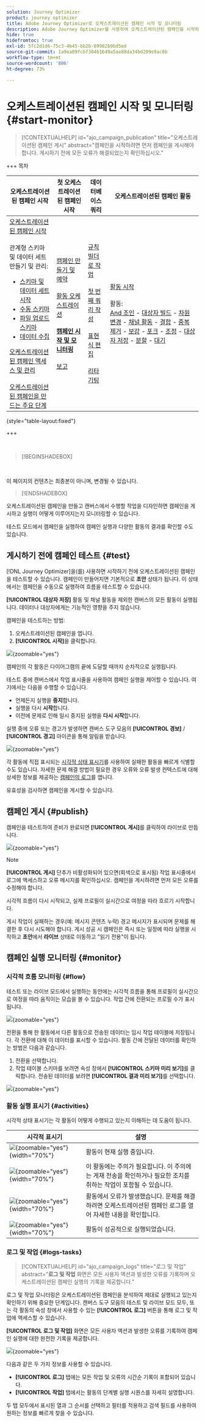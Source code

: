```yaml
---
solution: Journey Optimizer
product: journey optimizer
title: Adobe Journey Optimizer로 오케스트레이션된 캠페인 시작 및 모니터링
description: Adobe Journey Optimizer를 사용하여 오케스트레이션된 캠페인을 시작하고 모니터링하는 방법을 알아봅니다.
hide: true
hidefromtoc: true
exl-id: 5fc2d1d6-75c3-4b45-bb2b-09982b9bd5ed
source-git-commit: 1a9ea09fcbf304b1649a5ae88da34bd209e9ac8b
workflow-type: tm+mt
source-wordcount: '806'
ht-degree: 73%

---
```


# 오케스트레이션된 캠페인 시작 및 모니터링 {#start-monitor}

>[!CONTEXTUALHELP]
>id="ajo_campaign_publication"
>title="오케스트레이션된 캠페인 게시"
>abstract="캠페인을 시작하려면 먼저 캠페인을 게시해야 합니다. 게시하기 전에 모든 오류가 해결되었는지 확인하십시오."

+++ 목차

| 오케스트레이션된 캠페인 시작 | 첫 오케스트레이션된 캠페인 시작 | 데이터베이스 쿼리 | 오케스트레이션된 캠페인 활동 |
|---|---|---|---|
| [오케스트레이션된 캠페인 시작](gs-orchestrated-campaigns.md)<br/><br/>관계형 스키마 및 데이터 세트 만들기 및 관리:</br> <ul><li>[스키마 및 데이터 세트 시작](gs-schemas.md)</li><li>[수동 스키마](manual-schema.md)</li><li>[파일 업로드 스키마](file-upload-schema.md)</li><li>[데이터 수집](ingest-data.md)</li></ul>[오케스트레이션된 캠페인 액세스 및 관리](access-manage-orchestrated-campaigns.md)<br/><br/>[오케스트레이션된 캠페인을 만드는 주요 단계](gs-campaign-creation.md) | [캠페인 만들기 및 예약](create-orchestrated-campaign.md)<br/><br/>[활동 오케스트레이션](orchestrate-activities.md)<br/><br/><b>[캠페인 시작 및 모니터링](start-monitor-campaigns.md)</b><br/><br/>[보고](reporting-campaigns.md) | [규칙 빌더로 작업](orchestrated-rule-builder.md)<br/><br/>[첫 번째 쿼리 작성](build-query.md)<br/><br/>[표현식 편집](edit-expressions.md)<br/><br/>[리타기팅](retarget.md) | [활동 시작](activities/about-activities.md)<br/><br/>활동:<br/>[And 조인](activities/and-join.md) - [대상자 빌드](activities/build-audience.md) - [차원 변경](activities/change-dimension.md) - [채널 활동](activities/channels.md) - [결합](activities/combine.md) - [중복 제거](activities/deduplication.md) - [보강](activities/enrichment.md) - [포크](activities/fork.md) - [조정](activities/reconciliation.md) - [대상자 저장](activities/save-audience.md) - [분할](activities/split.md) - [대기](activities/wait.md) |

{style="table-layout:fixed"}

+++

<br/>

>[!BEGINSHADEBOX]

</br>

이 페이지의 컨텐츠는 최종본이 아니며, 변경될 수 있습니다.

>[!ENDSHADEBOX]

오케스트레이션된 캠페인을 만들고 캔버스에서 수행할 작업을 디자인하면 캠페인을 게시하고 실행이 어떻게 이루어지는지 모니터링할 수 있습니다.

테스트 모드에서 캠페인을 실행하여 캠페인 실행과 다양한 활동의 결과를 확인할 수도 있습니다.

## 게시하기 전에 캠페인 테스트 {#test}

[!DNL Journey Optimizer]을(를) 사용하면 시작하기 전에 오케스트레이션된 캠페인을 테스트할 수 있습니다. 캠페인이 만들어지면 기본적으로 **초안** 상태가 됩니다. 이 상태에서는 캠페인을 수동으로 실행하여 흐름을 테스트할 수 있습니다.

**[!UICONTROL 대상자 저장]** 활동 및 채널 활동을 제외한 캔버스의 모든 활동이 실행됩니다. 데이터나 대상자에게는 기능적인 영향을 주지 않습니다.

캠페인을 테스트하는 방법:

1. 오케스트레이션된 캠페인을 엽니다.
2. **[!UICONTROL 시작]**&#x200B;을 클릭합니다.

![](assets/campaign-start.png){zoomable="yes"}

캠페인의 각 활동은 다이어그램의 끝에 도달할 때까지 순차적으로 실행됩니다.

테스트 중에 캔버스에서 작업 표시줄을 사용하여 캠페인 실행을 제어할 수 있습니다. 여기에서는 다음을 수행할 수 있습니다.

* 언제든지 실행을 **중지**&#x200B;합니다.
* 실행을 다시 **시작**&#x200B;합니다.
* 이전에 문제로 인해 일시 중지된 실행을 **다시 시작**&#x200B;합니다.

실행 중에 오류 또는 경고가 발생하면 캔버스 도구 모음의 **[!UICONTROL 경보]** / **[!UICONTROL 경고]** 아이콘을 통해 알림을 받습니다.

![](assets/campaign-warning.png){zoomable="yes"}

각 활동에 직접 표시되는 [시각적 상태 표시기](#activities)를 사용하여 실패한 활동을 빠르게 식별할 수도 있습니다. 자세한 문제 해결 방법이 필요한 경우 오류와 오류 발생 컨텍스트에 대해 상세한 정보를 제공하는 [캠페인의 로그](#logs-tasks)를 엽니다.

유효성을 검사하면 캠페인을 게시할 수 있습니다.

## 캠페인 게시 {#publish}

캠페인을 테스트하여 준비가 완료되면 **[!UICONTROL 게시]**&#x200B;를 클릭하여 라이브로 만듭니다.

![](assets/campaign-publish.png){zoomable="yes"}

>[!NOTE]
>
>**[!UICONTROL 게시]** 단추가 비활성화되어 있으면(회색으로 표시됨) 작업 표시줄에서 로그에 액세스하고 오류 메시지를 확인하십시오. 캠페인을 게시하려면 먼저 모든 오류를 수정해야 합니다.

시각적 흐름이 다시 시작되고, 실제 프로필이 실시간으로 여정을 따라 흐르기 시작합니다.

게시 작업이 실패하는 경우(예: 메시지 콘텐츠 누락) 경고 메시지가 표시되며 문제를 해결한 후 다시 시도해야 합니다. 게시 성공 시 캠페인은 즉시 또는 일정에 따라 실행을 시작하고 **초안**&#x200B;에서 **라이브** 상태로 이동하고 &quot;읽기 전용&quot;이 됩니다.

## 캠페인 실행 모니터링 {#monitor}

### 시각적 흐름 모니터링 {#flow}

테스트 또는 라이브 모드에서 실행하는 동안에는 시각적 흐름을 통해 프로필이 실시간으로 여정을 따라 움직이는 모습을 볼 수 있습니다. 작업 간에 전환되는 프로필 수가 표시됩니다.

![](assets/workflow-execution.png){zoomable="yes"}

전환을 통해 한 활동에서 다른 활동으로 전송된 데이터는 임시 작업 테이블에 저장됩니다. 각 전환에 대해 이 데이터를 표시할 수 있습니다. 활동 간에 전달된 데이터를 확인하는 방법은 다음과 같습니다.

1. 전환을 선택합니다.
1. 작업 테이블 스키마를 보려면 속성 창에서 **[!UICONTROL 스키마 미리 보기]**&#x200B;를 클릭합니다. 전송된 데이터를 보려면 **[!UICONTROL 결과 미리 보기]**&#x200B;를 선택합니다.

![](assets/transition.png){zoomable="yes"}

### 활동 실행 표시기 {#activities}

시각적 상태 표시기는 각 활동이 어떻게 수행되고 있는지 이해하는 데 도움이 됩니다.

| 시각적 표시기 | 설명 |
|-----|------------|
| ![](assets/activity-status-pending.png){zoomable="yes"}{width="70%"} | 활동이 현재 실행 중입니다. |
| ![](assets/activity-status-orange.png){zoomable="yes"}{width="70%"} | 이 활동에는 주의가 필요합니다. 이 주의에는 게재 전송을 확인하거나 필요한 조치를 취하는 작업이 포함될 수 있습니다. |
| ![](assets/activity-status-red.png){zoomable="yes"}{width="70%"} | 활동에서 오류가 발생했습니다. 문제를 해결하려면 오케스트레이션된 캠페인 로그를 열어 자세한 내용을 확인합니다. |
| ![](assets/activity-status-green.png){zoomable="yes"}{width="70%"} | 활동이 성공적으로 실행되었습니다. |

### 로그 및 작업 {#logs-tasks}

>[!CONTEXTUALHELP]
>id="ajo_campaign_logs"
>title="로그 및 작업"
>abstract="**로그 및 작업** 화면은 모든 사용자 액션과 발생한 오류를 기록하며 오케스트레이션된 캠페인 실행의 기록을 제공합니다."

로그 및 작업 모니터링은 오케스트레이션된 캠페인을 분석하여 제대로 실행되고 있는지 확인하기 위해 중요한 단계입니다. 캔버스 도구 모음의 테스트 및 라이브 모드 모두, 또는 각 활동의 속성 창에서 사용할 수 있는 **[!UICONTROL 로그]** 버튼을 통해 로그 및 작업에 액세스할 수 있습니다.

**[!UICONTROL 로그 및 작업]** 화면은 모든 사용자 액션과 발생한 오류를 기록하여 캠페인 실행에 대한 완전한 기록을 제공합니다.

![](assets/workflow-logs.png){zoomable="yes"}

다음과 같은 두 가지 정보를 사용할 수 있습니다.

* **[!UICONTROL 로그]** 탭에는 모든 작업 및 오류의 시간순 기록이 포함되어 있습니다.
* **[!UICONTROL 작업]** 탭에서는 활동의 단계별 실행 시퀀스를 자세히 설명합니다.

두 탭 모두에서 표시된 열과 그 순서를 선택하고 필터를 적용하고 검색 필드를 사용하여 원하는 정보를 빠르게 찾을 수 있습니다.
